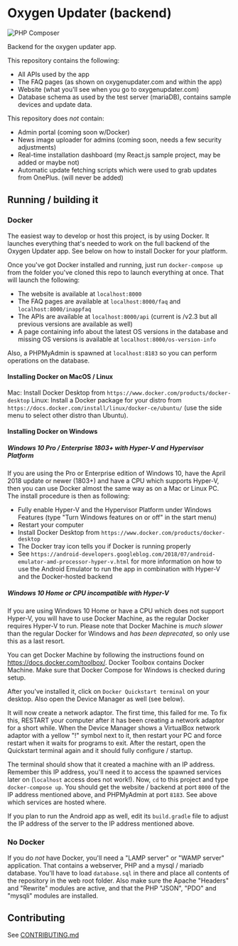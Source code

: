 # Oxygen Updater (backend)

![PHP Composer](https://github.com/oxygen-updater/oxygen-updater-backend/workflows/PHP%20Composer/badge.svg)

Backend for the oxygen updater app.

This repository contains the following:
- All APIs used by the app
- The FAQ pages (as shown on oxygenupdater.com and within the app)
- Website (what you'll see when you go to oxygenupdater.com)
- Database schema as used by the test server (mariaDB), contains sample devices and update data.

This repository does *not* contain:
- Admin portal (coming soon w/Docker)
- News image uploader for admins (coming soon, needs a few security adjustments)
- Real-time installation dashboard (my React.js sample project, may be added or maybe not)
- Automatic update fetching scripts which were used to grab updates from OnePlus. (will never be added)

## Running / building it

### Docker
The easiest way to develop or host this project, is by using Docker. It launches everything that's needed to work on the full backend of the Oxygen Updater app. See below on how to install Docker for your platform.

Once you've got Docker installed and running, just run `docker-compose up` from the folder you've cloned this repo to launch everything at once.
That will launch the following:

- The website is available at `localhost:8000`
- The FAQ pages are available at `localhost:8000/faq` and `localhost:8000/inappfaq`
- The APIs are available at `localhost:8000/api` (current is /v2.3 but all previous versions are available as well)
- A page containing info about the latest OS versions in the database and missing OS versions is available at `localhost:8000/os-version-info`

Also, a PHPMyAdmin is spawned at `localhost:8183` so you can perform operations on the database.

#### Installing Docker on MacOS / Linux
Mac: Install Docker Desktop from `https://www.docker.com/products/docker-desktop`
Linux: Install a Docker package for your distro from `https://docs.docker.com/install/linux/docker-ce/ubuntu/` (use the side menu to select other distro than Ubuntu).

#### Installing Docker on Windows
##### Windows 10 Pro / Enterprise 1803+ with Hyper-V and Hypervisor Platform
If you are using the Pro or Enterprise edition of Windows 10, have the April 2018 update or newer (1803+) and have a CPU which supports Hyper-V, then you can use Docker almost the same way as on a Mac or Linux PC. The install procedure is then as following:
- Fully enable Hyper-V and the Hypervisor Platform under Windows Features (type "Turn Windows features on or off" in the start menu)
- Restart your computer
- Install Docker Desktop from `https://www.docker.com/products/docker-desktop`
- The Docker tray icon tells you if Docker is running properly
- See `https://android-developers.googleblog.com/2018/07/android-emulator-amd-processor-hyper-v.html` for more information on how to use the Android Emulator to run the app in combination with Hyper-V and the Docker-hosted backend

##### Windows 10 Home or CPU incompatible with Hyper-V
If you are using Windows 10 Home or have a CPU which does not support Hyper-V, you will have to use Docker Machine, as the regular Docker requires Hyper-V to run. Please note that Docker Machine is *much slower* than the regular Docker for Windows and *has been deprecated*, so only use this as a last resort.

You can get Docker Machine by following the instructions found on https://docs.docker.com/toolbox/. Docker Toolbox contains Docker Machine. Make sure that Docker Compose for Windows is checked during setup.

After you've installed it, click on `Docker Quickstart terminal` on your desktop. Also open the Device Manager as well (see below).

It will now create a network adaptor. The first time, this failed for me. To fix this, RESTART your computer after it has been creating a network adaptor for a short while. When the Device Manager shows a VirtualBox network adaptor with a yellow "!" symbol next to it, then restart your PC and force restart when it waits for programs to exit. After the restart, open the Quickstart terminal again and it should fully configure / startup.

The terminal should show that it created a machine with an IP address. Remember this IP address, you'll need it to access the spawned services later on (`localhost` access does not work!).
Now, `cd` to this project and type `docker-compose up`. You should get the website / backend at port `8000` of the IP address mentioned above, and PHPMyAdmin at port `8183`. See above which services are hosted where.

If you plan to run the Android app as well, edit its `build.gradle` file to adjust the IP address of the server to the IP address mentioned above. 

### No Docker
If you do *not* have Docker, you'll need a "LAMP server" or "WAMP server" application.
That contains a webserver, PHP and a mysql / mariadb database. You'll have to load `database.sql` in there and place all contents of the repository in the web root folder. Also make sure the Apache "Headers" and "Rewrite" modules are active, and that the PHP "JSON", "PDO" and "mysqli" modules are installed.

## Contributing
See [CONTRIBUTING.md](CONTRIBUTING.md)
